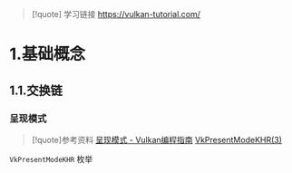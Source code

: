 
> [!quote] 学习链接
> https://vulkan-tutorial.com/

# 1.基础概念

## 1.1.交换链

### 呈现模式

> [!quote]参考资料
> [呈现模式 - Vulkan编程指南](https://zeromake.github.io/VulkanTutorialCN/47-%E5%91%88%E7%8E%B0%E6%A8%A1%E5%BC%8F.html)
> [VkPresentModeKHR(3)](https://registry.khronos.org/vulkan/specs/latest/man/html/VkPresentModeKHR.html)

`VkPresentModeKHR` 枚举


